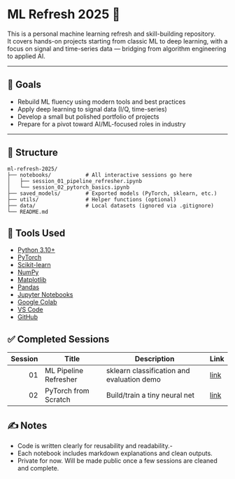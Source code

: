 # ML Refresh 2025 🚀

This is a personal machine learning refresh and skill-building repository.  
It covers hands-on projects starting from classic ML to deep learning, with a focus on signal and time-series data — bridging from algorithm engineering to applied AI.

---

## 📌 Goals

- Rebuild ML fluency using modern tools and best practices
- Apply deep learning to signal data (I/Q, time-series)
- Develop a small but polished portfolio of projects
- Prepare for a pivot toward AI/ML-focused roles in industry

---

## 🧭 Structure

```plaintext
ml-refresh-2025/
├── notebooks/           # All interactive sessions go here
│   ├── session_01_pipeline_refresher.ipynb
│   └── session_02_pytorch_basics.ipynb
├── saved_models/        # Exported models (PyTorch, sklearn, etc.)
├── utils/               # Helper functions (optional)
├── data/                # Local datasets (ignored via .gitignore)
└── README.md
```

## 🔧 Tools Used

- [Python 3.10+](https://www.python.org/)
- [PyTorch](https://pytorch.org/)
- [Scikit-learn](https://scikit-learn.org/)
- [NumPy](https://numpy.org/)
- [Matplotlib](https://matplotlib.org/)
- [Pandas](https://pandas.pydata.org/)
- [Jupyter Notebooks](https://jupyter.org/)
- [Google Colab](https://colab.research.google.com/)
- [VS Code](https://code.visualstudio.com/)
- [GitHub](https://github.com/)

## ✅ Completed Sessions

| Session | Title                  | Description                                | Link     |
|--------:|------------------------|--------------------------------------------|----------|
| 01      | ML Pipeline Refresher  | sklearn classification and evaluation demo | [link]() |
| 02      | PyTorch from Scratch   | Build/train a tiny neural net              | [link]() |


## ✍️ Notes

- Code is written clearly for reusability and readability.-
-  Each notebook includes markdown explanations and clean outputs.
- Private for now. Will be made public once a few sessions are cleaned and complete.

